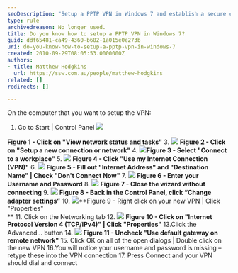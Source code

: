 ```yaml
---
seoDescription: "Setup a PPTP VPN in Windows 7 and establish a secure connection to your workplace network."
type: rule
archivedreason: No longer used.
title: Do you know how to setup a PPTP VPN in Windows 7?
guid: ddf65481-ca49-4360-b682-1a015e0e273b
uri: do-you-know-how-to-setup-a-pptp-vpn-in-windows-7
created: 2010-09-29T08:05:53.0000000Z
authors:
- title: Matthew Hodgkins
  url: https://ssw.com.au/people/matthew-hodgkins
related: []
redirects: []

---
```


On the computer that you want to setup the VPN: 

<!--endintro-->

1. Go to Start | Control Panel 
![](SetupStep2.jpg)

**Figure 1 - Click on "View network status and tasks"** 3.
![](SetupStep3.jpg) **Figure 2 - Click on "Setup a new connection or network"** 4.
![](SetupStep4.jpg)**Figure 3 - Select "Connect to a workplace"** 5.
![](SetupStep5.jpg) **Figure 4 - Click "Use my Internet Connection (VPN)"** 6.
![](SetupStep6.jpg) **Figure 5 - Fill out "Internet Address" and "Destination Name" | Check "Don't Connect Now"** 7. 
![](SetupStep7.jpg) **Figure 6 - Enter your Username and Password** 8.
![](SetupStep8.jpg) **Figure 7 - Close the wizard without connecting** 9.
![](SetupStep9.jpg) **Figure 8 - Back in the Control Panel, click “Change adapter settings”** 10.
![](SetupStep10.jpg)**Figure 9 - Right click on your new VPN | Click "Properties"  
** 
 11. Click on the Networking tab 
 12.
![](SetupStep12.jpg) **Figure 10 - Click on "Internet Protocol Version 4 (TCP/IPv4)" | Click "Properties"** 13.Click the Advanced… button
 14. 
![](SetupStep14.jpg) **Figure 11 - Uncheck "Use default gateway on remote network"** 
15. Click OK on all of the open dialogs | Double click on the new VPN 
 16.You will notice your username and password is missing – retype these into the VPN connection 
 17. Press Connect and your VPN should dial and connect
